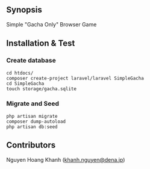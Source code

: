 ## Synopsis

Simple "Gacha Only" Browser Game

## Installation & Test

### Create database
```
cd htdocs/
composer create-project laravel/laravel SimpleGacha
cd SimpleGacha
touch storage/gacha.sqlite
```
### Migrate and Seed
```
php artisan migrate
composer dump-autoload
php artisan db:seed
```
## Contributors

Nguyen Hoang Khanh (khanh.nguyen@dena.jp)